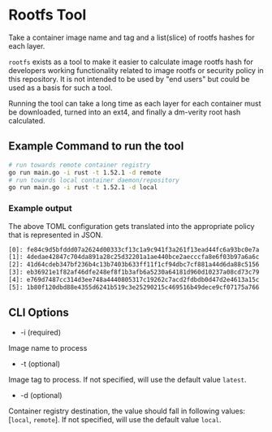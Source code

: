 # Rootfs Tool

Take a container image name and tag and a list(slice) of rootfs hashes for each layer.

`rootfs` exists as a tool to make it easier to calculate image rootfs hash for developers
 working functionality related to image rootfs or security policy in this repository.
It is not intended to be used by "end users" but could be used as a basis for
such a tool.

Running the tool can take a long time as each layer for each container must
be downloaded, turned into an ext4, and finally a dm-verity root hash calculated.

## Example Command to run the tool

```bash
# run towards remote container registry
go run main.go -i rust -t 1.52.1 -d remote
# run towards local container daemon/repository
go run main.go -i rust -t 1.52.1 -d local
```

### Example output

The above TOML configuration gets translated into the appropriate policy that is
represented in JSON.

```bash
[0]: fe84c9d5bfddd07a2624d00333cf13c1a9c941f3a261f13ead44fc6a93bc0e7a
[1]: 4dedae42847c704da891a28c25d32201a1ae440bce2aecccfa8e6f03b97a6a6c
[2]: 41d64cdeb347bf236b4c13b7403b633ff11f1cf94dbc7cf881a44d6da88c5156
[3]: eb36921e1f82af46dfe248ef8f1b3afb6a5230a64181d960d10237a08cd73c79
[4]: e769d7487cc314d3ee748a4440805317c19262c7acd2fdbdb0d47d2e4613a15c
[5]: 1b80f120dbd88e4355d6241b519c3e25290215c469516b49dece9cf07175a766

```

## CLI Options

- -i (required)

Image name to process

- -t (optional)

Image tag to process. If not specified, will use the default value `latest`.

- -d (optional)

Container registry destination, the value should fall in following values: [`local`, `remote`]. If not specified, will use the default value `local`.
